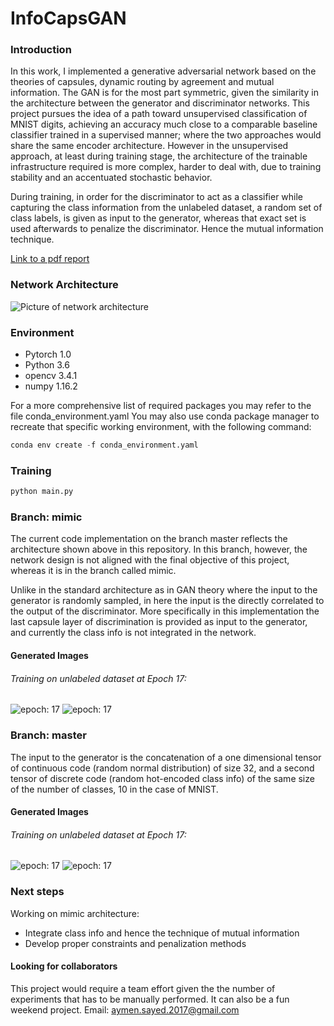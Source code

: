 # InfoCapsGAN

### Introduction

In this work, I implemented a generative adversarial network based on the theories of capsules, dynamic routing by agreement and mutual information. The GAN is for the most part symmetric, given the similarity in the architecture between the generator and discriminator networks. This project pursues the idea of a path toward unsupervised classification of MNIST digits, achieving an accuracy much close to a comparable baseline classifier trained in a supervised manner; where the two approaches would share the same encoder architecture. However in the unsupervised approach, at least during training stage, the architecture of the trainable infrastructure required is more complex,  harder to deal with, due to training stability and an accentuated stochastic behavior.

During training, in order for the discriminator to act as a classifier while capturing the class information from the unlabeled dataset, a random set of class labels, is given as input to the generator, whereas that exact set is used afterwards to penalize the discriminator. Hence the mutual information technique.

[Link to a pdf report](https://drive.google.com/file/d/1QfRU8CRBMN7QZXcJDJ_ORfuZBA8wbX0j/view?usp=sharing)


### Network Architecture

![Picture of network architecture](https://github.com/aymenx17/InfoCapsGAN/blob/master/project_images/InfoCapsGAN.png)


### Environment

- Pytorch 1.0
- Python 3.6
- opencv 3.4.1
- numpy  1.16.2

For a more comprehensive list of required packages you may refer to the file conda_environment.yaml
You may also use conda package manager to recreate that specific working environment, with the following command:
```python
conda env create -f conda_environment.yaml
```

### Training

```python
python main.py
```



### Branch: mimic

The current code implementation on the branch master reflects the architecture shown above in this repository. In this branch, however, the network design is not aligned with the final objective of this project, whereas it is in the branch called mimic.

Unlike in the standard architecture as in GAN theory where the input to the generator is randomly sampled, in here the input is the directly correlated to the output of the discriminator. More specifically in this implementation the last capsule layer of discrimination is provided as input to the generator, and currently the class info is not integrated in the network.

#### Generated Images

###### Training on unlabeled dataset at Epoch 17:

![epoch: 17](https://github.com/aymenx17/InfoCapsGAN/blob/master/project_images/generated-18-500.png)
![epoch: 17](https://github.com/aymenx17/InfoCapsGAN/blob/master/project_images/generated-18-600.png)


### Branch: master

The input to the generator is the concatenation of a one dimensional tensor of continuous code (random normal distribution) of size 32,  and a second tensor of discrete code (random hot-encoded class info) of the same size of the number of classes, 10 in the case of MNIST.  


#### Generated Images

###### Training on unlabeled dataset at Epoch 17:

![epoch: 17](https://github.com/aymenx17/InfoCapsGAN/blob/master/project_images/generated-17-500.png)
![epoch: 17](https://github.com/aymenx17/InfoCapsGAN/blob/master/project_images/generated-17-600.png)



### Next steps

Working on mimic architecture:
   - Integrate class info and hence the technique of mutual information
   - Develop proper constraints and penalization methods

#### Looking for collaborators

This project would require a team effort given the the number of experiments that has to be manually performed.
It can also be a fun weekend project. Email: aymen.sayed.2017@gmail.com
